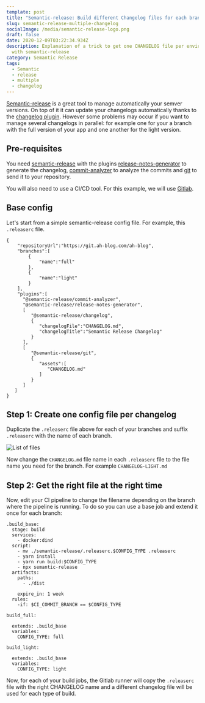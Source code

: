 ```yaml
---
template: post
title: "Semantic-release: Build different Changelog files for each branch"
slug: semantic-release-multiple-changelog
socialImage: /media/semantic-release-logo.png
draft: false
date: 2020-12-09T03:22:34.934Z
description: Explanation of a trick to get one CHANGELOG file per environment
  with semantic-release
category: Semantic Release
tags:
  - Semantic
  - release
  - multiple
  - changelog
---
```

[Semantic-release](https://github.com/semantic-release/semantic-release) is a great tool to manage automatically your semver versions. On top of it it can update your changelogs automatically thanks to the [changelog plugin](https://github.com/semantic-release/changelog).
However some problems may occur if you want to manage several changelogs in parallel: for example one for your a branch with the full version of your app and one another for the light version.

## Pre-requisites

You need [semantic-release](https://github.com/semantic-release/semantic-release) with the plugins [release-notes-generator](https://github.com/semantic-release/release-notes-generator) to generate the changelog, [commit-analyzer](https://github.com/semantic-release/commit-analyzer/) to analyze the commits and [git](https://github.com/semantic-release/git) to send it to your repository.

You will also need to use a CI/CD tool. For this example, we will use [Gitlab](https://about.gitlab.com/).

## Base config

Let's start from a simple semantic-release config file. For example, this `.releaserc` file.

```
{
    "repositoryUrl":"https://git.ah-blog.com/ah-blog",
    "branches":[
        {
            "name":"full"  
        },
        {
            "name":"light"
        }
    ],
    "plugins":[
      "@semantic-release/commit-analyzer",
      "@semantic-release/release-notes-generator",
      [
         "@semantic-release/changelog",
         {
            "changelogFile":"CHANGELOG.md",
            "changelogTitle":"Semantic Release Changelog"
         }
      ],
      [
         "@semantic-release/git",
         {
            "assets":[
               "CHANGELOG.md"
            ]
         }
      ]
   ]
}
```

## Step 1: Create one config file per changelog

Duplicate the `.releaserc` file above for each of your branches and suffix `.releaserc` with the name of each branch.

![List of files](/media/files2.png "Files")

Now change the `CHANGELOG.md` file name in each `.releaserc` file to the file name you need for the branch. For example `CHANGELOG-LIGHT.md`

## Step 2: Get the right file at the right time

Now, edit your CI pipeline to change the filename depending on the branch where the pipeline is running. To do so you can use a base job and extend it once for each branch:

```
.build_base:
  stage: build
  services:
    - docker:dind
  script:
    - mv ./semantic-release/.releaserc.$CONFIG_TYPE .releaserc
    - yarn install
    - yarn run build:$CONFIG_TYPE
    - npx semantic-release
  artifacts:
    paths:
      - ./dist

    expire_in: 1 week
  rules:
    -if: $CI_COMMIT_BRANCH == $CONFIG_TYPE

build_full:

  extends: .build_base
  variables:
    CONFIG_TYPE: full

build_light:

  extends: .build_base
  variables:
    CONFIG_TYPE: light
```

Now, for each of your build jobs, the Gitlab runner will copy the `.releaserc` file with the right CHANGELOG name and a different changelog file will be used for each type of build.